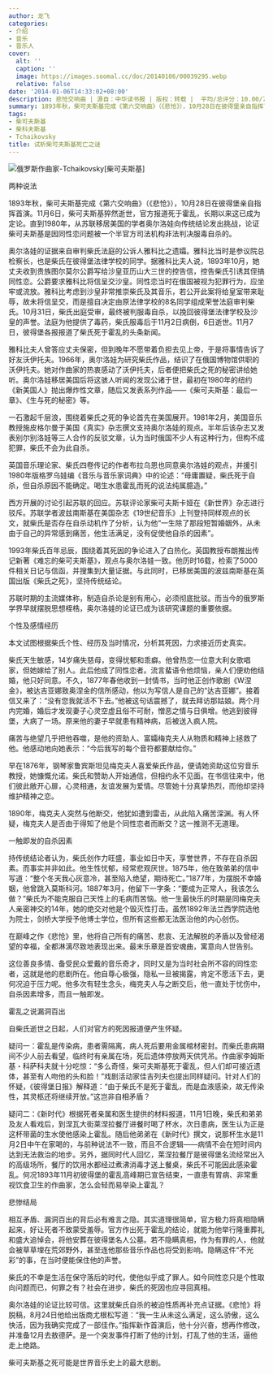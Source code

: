 ```yaml
---
author: 龙飞
categories:
- 介绍
- 音乐
- 音乐人
cover:
  alt: ''
  caption: ''
  image: https://images.soomal.cc/doc/20140106/00039295.webp
  relative: false
date: '2014-01-06T14:33:02+08:00'
description: 悲怆交响曲 | 源自：中华读书报 | 版权：转载 |  平均/总评分：10.00/70
summary: 1893年秋，柴可夫斯基完成《第六交响曲》（《悲怆》），10月28日在彼得堡亲自指挥首演。11月6日，柴可夫斯基猝然逝世，官方报道死于霍乱，长期以来这已成为定论。直到1980年，从苏联移居美国的学者奥尔洛娃向传统结论发出挑战，论证柴可夫斯基是因同性恋问题被一个半官方司法机构非法判决服毒自杀的……
tags:
- 柴可夫斯基
- 柴科夫斯基
- Tchaikovsky
title: 试析柴可夫斯基死亡之谜
---
```


![俄罗斯作曲家-Tchaikovsky[柴可夫斯基]](https://images.soomal.cc/doc/20140106/00039295.webp)



两种说法

1893年秋，柴可夫斯基完成《第六交响曲》（《悲怆》），10月28日在彼得堡亲自指挥首演。11月6日，柴可夫斯基猝然逝世，官方报道死于霍乱，长期以来这已成为定论。直到1980年，从苏联移居美国的学者奥尔洛娃向传统结论发出挑战，论证柴可夫斯基是因同性恋问题被一个半官方司法机构非法判决服毒自杀的。

奥尔洛娃的证据来自审判柴氏法庭的公诉人雅科比之遗孀。雅科比当时是参议院总检察长，也是柴氏在彼得堡法律学校的同学。据雅科比夫人说，1893年10月，她丈夫收到贵族图尔莫尔公爵写给沙皇亚历山大三世的控告信，控告柴氏引诱其侄搞同性恋。公爵要求雅科比将信呈交沙皇。同性恋当时在俄国被视为犯罪行为，应坐牢或流放。雅科比考虑到沙皇非常推崇柴氏及其音乐，若公开此案将给皇室带来耻辱，故未将信呈交，而是擅自决定由原法律学校的8名同学组成荣誉法庭审判柴氏。10月31日，柴氏出庭受审，最终被判服毒自杀，以挽回彼得堡法律学校及沙皇的声誉。法庭为他提供了毒药，柴氏服毒后于11月2日病倒，6日逝世。11月7日，彼得堡各报报道了柴氏死于霍乱的头条新闻。

雅科比夫人曾答应丈夫保密，但到晚年不愿带着负担去见上帝，于是将事情告诉了好友沃伊托夫。1966年，奥尔洛娃为研究柴氏作品，结识了在俄国博物馆供职的沃伊托夫。她对作曲家的热衷感动了沃伊托夫，后者便把柴氏之死的秘密讲给她听。奥尔洛娃移居美国后将这骇人听闻的发现公诸于世，最初在1980年的纽约《新美国人》抛出爆炸性文章，随后又发表系列作品――《柴可夫斯基：最后一章》、《生与死的秘密》等。

一石激起千层浪，围绕着柴氏之死的争论首先在美国展开。1981年2月，美国音乐教授施皮格尔曼于美国《真实》杂志撰文支持奥尔洛娃的观点。半年后该杂志又发表别尔别洛娃等三人合作的反驳文章，认为当时俄国不少人有这种行为，但构不成犯罪，柴氏不会为此自杀。

英国音乐理论家、柴氏四卷传记的作者布拉乌恩也同意奥尔洛娃的观点，并援引1980年版格罗乌娃编《音乐与音乐家词典》中的论述：“毋庸置疑，柴氏死于自杀，但自杀原因不能确定。喝生水患霍乱而死的说法纯属臆造。”

西方开展的讨论引起苏联的回应。苏联评论家柴可夫斯卡娅在《新世界》杂志进行驳斥。苏联学者波兹南斯基在美国杂志《19世纪音乐》上刊登持同样观点的长文，就柴氏是否存在自杀动机作了分析，认为他“一生除了那段短暂婚姻外，从未由于自己的异常感到痛苦，他生活满足，没有促使他自杀的因素”。

1993年柴氏百年忌辰，围绕着其死因的争论进入了白热化。英国教授布朗推出传记新著《难忘的柴可夫斯基》，观点与奥尔洛娃一致。他历时16载，检索了5000件相关日记与信函，并搜集到大量证据。与此同时，已移居美国的波兹南斯基在英国出版《柴氏之死》，坚持传统结论。 

苏联时期的主流媒体称，制造自杀论是别有用心，必须彻底批驳。而当今的俄罗斯学界早就摆脱思想桎梏，奥尔洛娃的论证已成为该研究课题的重要依据。

个性及感情经历

本文试图根据柴氏个性、经历及当时情况，分析其死因，力求接近历史真实。

柴氏天生敏感，14岁痛失慈母，变得忧郁和乖癖。他曾热恋一位意大利女歌唱家，但她嫁给了别人。此后他成了同性恋者。流言蜚语令他烦恼，亲人们便劝他结婚，他只好同意。不久，1877年春他收到一封情书，当时他正创作歌剧《W涅金》，被达吉亚娜致奥涅金的信所感动，他以为写信人是自己的“达吉亚娜”。接着信又来了：“没有您我就活不下去。”他被这句话震撼了，就去拜访那姑娘。两个月内完婚，婚后才发现妻子心灵空虚且俗不可耐，憎恶之情与日俱增。他逃到彼得堡，大病了一场。原来他的妻子早就患有精神病，后被送入疯人院。

痛苦与绝望几乎把他吞噬，是他的资助人、富孀梅克夫人从物质和精神上拯救了他。他感动地向她表示：“今后我写的每个音符都要献给你。”

早在1876年，钢琴家鲁宾斯坦见梅克夫人喜爱柴氏作品，便请她资助这位穷音乐教授，她慷慨允诺。柴氏和赞助人开始通信，但相约永不见面。在书信往来中，他们彼此敞开心扉，心灵相通，友谊发展为爱情。尽管她十分真挚热烈，而他却坚持维护精神之恋。

1890年，梅克夫人突然与他断交，他犹如遭到雷击，从此陷入痛苦深渊。有人怀疑，梅克夫人是否由于得知了他是个同性恋者而断交？这一推测不无道理。

一触即发的自杀因素

持传统结论者认为，柴氏创作力旺盛，事业如日中天，享誉世界，不存在自杀因素。而事实并非如此。他生性忧郁，经常悲观厌世。1875年，他在致弟弟的信中写道：“整个冬天我心灰意冷，甚至陷入绝望，期待死亡。”1877年，为摆脱不幸婚姻，他曾跳入莫斯科河。1887年3月，他留下一字条：“要成为正常人，我该怎么做？”柴氏为不能克服自己天性上的毛病而苦恼。他一生最快乐的时期是同梅克夫人亲密神交的14年，她的绝交对他是个毁灭性打击。虽然1892年法兰西学院选他为院士，剑桥大学授予他博士学位，但所有这些都无法医治他的内心创伤。

在巅峰之作《悲怆》里，他将自己所有的痛苦、悲哀、无法解脱的矛盾以及曾经渴望的幸福，全都淋漓尽致地表现出来。最末乐章是首安魂曲，寓意向人世告别。

这位善良多情、备受民众爱戴的音乐奇才，同时又是为当时社会所不容的同性恋者，这就是他的悲剧所在。他自尊心极强，隐私一旦被揭露，肯定不愿活下去，更何况迫于压力呢。他多次有轻生念头，梅克夫人与之断交后，他一直处于忧伤中，自杀因素增多，而且一触即发。

霍乱之说漏洞百出

自柴氏逝世之日起，人们对官方的死因报道便产生怀疑。

疑问一：霍乱是传染病，患者需隔离，病人死后要用金属棺材密封。而柴氏患病期间不少人前去看望，临终时有亲属在场，死后遗体停放两天供凭吊。作曲家李姆斯基・科萨科夫就十分吃惊：“多么奇怪，柴可夫斯基死于霍乱，但人们却可接近遗体，甚至有人吻他的头和脸！”戏剧活动家佳吉列夫也提出同样疑问。针对人们的怀疑，《彼得堡日报》解释道：“由于柴氏不是死于霍乱，而是血液感染，故无传染性，其灵柩还将继续开放。”这岂非自相矛盾？

疑问二：《新时代》根据死者亲属和医生提供的材料报道，11月1日晚，柴氏和弟弟及友人看戏后，到涅瓦大街莱涅拉餐厅进餐时喝了杯水，次日患病，医生认为正是这杯带菌的生水使他感染上霍乱。随后他弟弟在《新时代》撰文，说那杯生水是11月2日中午在家喝的，与前种说法不一致，而且不合逻辑――病情不会在短时间内达到无法救治的地步。另外，据同时代人回忆，莱涅拉餐厅是彼得堡名流经常出入的高级场所，餐厅的饮用水都经过煮沸消毒才送上餐桌，柴氏不可能因此感染霍乱。何况1893年11月初彼得堡的霍乱高峰期已宣告结束，一直患有胃病、非常重视饮食卫生的作曲家，怎么会轻而易举染上霍乱？

悲惨结局

相互矛盾、漏洞百出的背后必有难言之隐。其实道理很简单，官方极力将真相隐瞒起来，好让死者不致蒙受羞辱。官方作出死于霍乱的结论，就能为他举行隆重葬礼和盛大追悼会，将他安葬在彼得堡名人公墓。若不隐瞒真相，作为有罪的人，他就会被草草埋在荒郊野外，甚至连他那些音乐作品也将受到影响。隐瞒这件“不光彩”的事，在当时便能保住他的声誉。 

柴氏的不幸是生活在保守落后的时代，使他似乎成了罪人。如今同性恋只是个性取向问题而已，何罪之有？社会在进步，柴氏的死因也应寻回真相。

奥尔洛娃的论证比较可信。这里就柴氏自杀的被迫性质再补充点证据。《悲怆》将脱稿，8月24日他给出版商尤根松写道：“我一生从未这么满足，这么骄傲，这么快活，因为我确实完成了一部佳作。”指挥新作首演后，他十分兴奋，想再作修改，并准备12月去敖德萨。是一个突发事件打断了他的计划，打乱了他的生活，逼他走上绝路。

柴可夫斯基之死可能是世界音乐史上的最大悲剧。